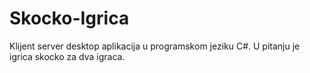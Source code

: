 # Skocko-Igrica
Klijent server desktop aplikacija u programskom jeziku C#. U pitanju je igrica skocko za dva igraca.
